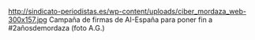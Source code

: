 http://sindicato-periodistas.es/wp-content/uploads/ciber_mordaza_web-300x157.jpg
Campaña de firmas de AI-España para poner fin a #2añosdemordaza (foto A.G.)
